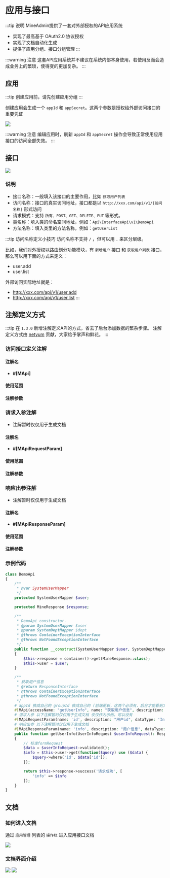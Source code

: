 # 应用与接口

:::tip 说明
MineAdmin提供了一套对外部授权的API应用系统

- 实现了最高基于 OAuth2.0 协议授权
- 实现了文档自动化生成
- 提供了应用分组、接口分组管理
:::

:::warning 注意
这套API应用系统并不建议在系统内部本身使用，若使用反而会造成业务上的繁琐，使得变的更加复杂。
:::

## 应用
:::tip
创建应用前，请先创建应用分组
:::

创建应用会生成一个 `appId` 和 `appSecret`。这两个参数是授权给外部访问接口的重要凭证

<img src="https://s1.ax1x.com/2022/09/28/xmVa5R.png" />

:::warning 注意
编辑应用时，刷新 `appId` 和 `appSecret` 操作会导致正常使用应用接口的访问全部失效。
:::

## 接口
<img src="https://s1.ax1x.com/2022/09/28/xmZSMT.png" />

### 说明
- 接口名称：一般填入该接口的主要作用，比如 `获取用户列表`
- 访问名称：接口的真实访问地址，接口都是以 `http://xxx.com/api/v1/{访问名称}` 形式访问
- 请求模式：支持 `所有、POST、GET、DELETE、PUT` 等形式。
- 类名称：填入类的命名空间地址，例如：`Api\InterfaceApi\v1\DemoApi`
- 方法名称：填入类里的方法名称，例如：`getUserList`

:::tip 访问名称定义小技巧
访问名称不支持 `/` ，但可以用 `.` 来区分层级。

比如，我们对外授权以路由划分功能模块，有 `新增用户` 接口 和 `获取用户列表` 接口，那么可以用下面的方式来定义：
- user.add
- user.list

外部访问实际地址就是：
- http://xxx.com/api/v1/user.add
- http://xxx.com/api/v1/user.list
:::

## 注解定义方式
:::tip <a-badge text="1.3.0+" />
在 `1.3.0` 新增注解定义API的方式，省去了后台添加数据的繁杂步骤。 注解定义方式由 [netyum](https://github.com/netyum) 贡献，大家给予掌声和鲜花。
:::

### 访问接口定义注解

#### 注解名
- **#[MApi]**

#### 使用范围
<a-table
    style="margin-top: 20px;"
    size="small"
    :data="[{ class: 'x', method:'√'}]"
    :pagination="false"
    :columns="[
        { title: '类', dataIndex: 'class' },
        { title: '方法', dataIndex: 'method' },
    ]"
/>

#### 注解参数

<a-table
    style="margin-top: 20px;"
    size="small"
    :data="[
        { p: 'name', rm:'接口名称，一般显示在文档上面', dv: '-'},
        { p: 'accessName', rm:'接口的真实访问地址', dv: '-'},
        { p: 'description', rm:'接口描述', dv: '-'},
        { p: 'appId', rm:'绑定所属的App应用，需指定APP ID字段', dv: '-'},
        { p: 'groupId', rm:'绑定所在接口分组，需指定分组id字段', dv: '-'},
        { p: 'authMode', rm:'验证模式，1:简单模式，2:复杂模式', dv: 1},
        { p: 'requestMode', rm:'请求方式，A:所有，P:POST，G:GET，U:UPDATE，D:DELETE', dv: 'A'},
    ]"
    :pagination="false"
    :columns="[
        { title: '参数名', width: 200, dataIndex: 'p' },
        { title: '说明', dataIndex: 'rm' },
        { title: '默认值', width: 150, dataIndex: 'dv' },
    ]"
/>

### 请求入参注解

- 注解暂时仅仅用于生成文档

#### 注解名
- **#[MApiRequestParam]**

#### 使用范围
<a-table
    style="margin-top: 20px;"
    size="small"
    :data="[{ class: 'x', method:'√'}]"
    :pagination="false"
    :columns="[
        { title: '类', dataIndex: 'class' },
        { title: '方法', dataIndex: 'method' },
    ]"
/>

#### 注解参数

<a-table
    style="margin-top: 20px;"
    size="small"
    :data="[
        { p: 'name', rm:'参数名称', dv: '-'},
        { p: 'description', rm:'参数描述', dv: '-'},
        { p: 'dataType', rm:'参数类型 String, Integer, Array, Float, Boolean, Enum, Object, File', dv: 'String'},
        { p: 'defaultValue', rm:'参数默认值', dv: '-'},
        { p: 'isRequired', rm:'是否必须，1：非必填，2：必填', dv: 1},
    ]"
    :pagination="false"
    :columns="[
        { title: '参数名', width: 200, dataIndex: 'p' },
        { title: '说明', dataIndex: 'rm' },
        { title: '默认值', width: 150, dataIndex: 'dv' },
    ]"
/>

### 响应出参注解

- 注解暂时仅仅用于生成文档

#### 注解名
- **#[MApiResponseParam]**

#### 使用范围
<a-table
    style="margin-top: 20px;"
    size="small"
    :data="[{ class: 'x', method:'√'}]"
    :pagination="false"
    :columns="[
        { title: '类', dataIndex: 'class' },
        { title: '方法', dataIndex: 'method' },
    ]"
/>

#### 注解参数

<a-table
    style="margin-top: 20px;"
    size="small"
    :data="[
        { p: 'name', rm:'参数名称', dv: '-'},
        { p: 'description', rm:'参数描述', dv: '-'},
        { p: 'dataType', rm:'参数类型 String, Integer, Array, Float, Boolean, Enum, Object, File', dv: 'String'},
        { p: 'defaultValue', rm:'参数默认值', dv: '-'},
    ]"
    :pagination="false"
    :columns="[
        { title: '参数名', width: 200, dataIndex: 'p' },
        { title: '说明', dataIndex: 'rm' },
        { title: '默认值', width: 150, dataIndex: 'dv' },
    ]"
/>

### 示例代码
```php
class DemoApi
{
    /**
     * @var SystemUserMapper
     */
    protected SystemUserMapper $user;

    protected MineResponse $response;

    /**
     * DemoApi constructor.
     * @param SystemUserMapper $user
     * @param SystemDeptMapper $dept
     * @throws ContainerExceptionInterface
     * @throws NotFoundExceptionInterface
     */
    public function __construct(SystemUserMapper $user, SystemDeptMapper $dept)
    {
        $this->response = container()->get(MineResponse::class);
        $this->user = $user;
    }

    /**
     * 获取用户信息
     * @return ResponseInterface
     * @throws ContainerExceptionInterface
     * @throws NotFoundExceptionInterface
     */
    # appId 换成自己的 groupId 换成自己的 (前端更新，这两个必须有，后台才能看到文档
    #[MApi(accessName: "getUserInfo", name: "获取用户信息", description: "获取用户信息", appId: "a7ccdef6d7", groupId: 3)]
    # 请求入参 以下注解暂时仅仅用于生成文档 仅仅作为示例，可以没有
    #[MApiRequestParam(name: 'id', description: "用户id", dataType: 'Integer')]
    # 响应出参 以下注解暂时仅仅用于生成文档
    #[MApiResponseParam(name: 'info', description: "用户信息", dataType: 'Object')]
    public function getUserInfo(UserInfoRequest $userInfoRequest): ResponseInterface
    {
        // 标准formRequest
        $data = $userInfoRequest->validated();
        $info = $this->user->get(function($query) use ($data) {
            $query->where('id', $data['id']);
        });

        return $this->response->success('请求成功', [
            'info' => $info
        ]);
    }
}
```

## 文档

### 如何进入文档
通过 `应用管理` 列表的 `操作栏` 进入应用接口文档

<img src="https://s1.ax1x.com/2022/09/28/xmmqde.png" />

### 文档界面介绍

<img src="https://s1.ax1x.com/2022/10/02/xMYGee.png" />

<img src="https://s1.ax1x.com/2022/10/02/xMYNFA.png" />
